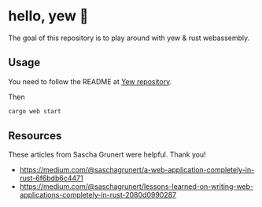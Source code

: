 # hello, yew 🐳

The goal of this repository is to play around with yew & rust webassembly.

## Usage

You need to follow the README at [Yew repository](https://github.com/DenisKolodin/yew).

Then

```sh
cargo web start
```

## Resources

These articles from Sascha Grunert were helpful.  Thank you!

- https://medium.com/@saschagrunert/a-web-application-completely-in-rust-6f6bdb6c4471
- https://medium.com/@saschagrunert/lessons-learned-on-writing-web-applications-completely-in-rust-2080d0990287
